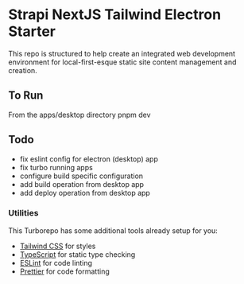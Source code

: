 # Strapi NextJS Tailwind Electron Starter

This repo is structured to help create an integrated web development environment for local-first-esque static site
content management and creation.

## To Run

From the apps/desktop directory pnpm dev

## Todo

- fix eslint config for electron (desktop) app
- fix turbo running apps
- configure build specific configuration
- add build operation from desktop app
- add deploy operation from desktop app

### Utilities

This Turborepo has some additional tools already setup for you:

- [Tailwind CSS](https://tailwindcss.com/) for styles
- [TypeScript](https://www.typescriptlang.org/) for static type checking
- [ESLint](https://eslint.org/) for code linting
- [Prettier](https://prettier.io) for code formatting
